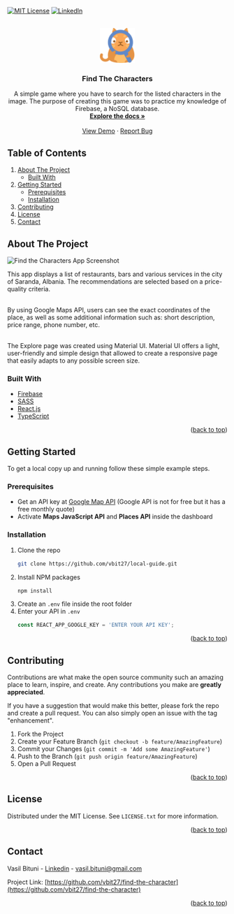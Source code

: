 <div id="top"></div>

[![MIT License][license-shield]][license-url]
[![LinkedIn][linkedin-shield]][linkedin-url]

<!-- PROJECT LOGO -->
<br />
<div align="center">
    <img src="src/assets/logo.png" alt="orange cat" width="80" height="80">

  <h3 align="center">Find The Characters</h3>

  <p align="center">
  A simple game where you have to search for the listed characters in the image. The purpose of creating this game was to practice my knowledge of Firebase, a NoSQL database.   
  <br />
    <a href="https://github.com/vbit27/find-the-character"><strong>Explore the docs »</strong></a>
    <br />
    <br />
    <a href="https://github.com/vbit27/find-the-character" target="_blank">View Demo</a>
    ·
    <a href="https://github.com/vbit27/find-the-character/issues">Report Bug</a>
    
  </p>
</div>

<!-- TABLE OF CONTENTS -->

## Table of Contents

  <ol>
    <li>
      <a href="#about-the-project">About The Project</a>
      <ul>
        <li><a href="#built-with">Built With</a></li>
      </ul>
    </li>
    <li>
      <a href="#getting-started">Getting Started</a>
      <ul>
        <li><a href="#prerequisites">Prerequisites</a></li>
        <li><a href="#installation">Installation</a></li>
      </ul>
    </li>
    <li><a href="#contributing">Contributing</a></li>
    <li><a href="#license">License</a></li>
    <li><a href="#contact">Contact</a></li>
  </ol>

<!-- ABOUT THE PROJECT -->

## About The Project

![Find the Characters App Screenshot](https://user-images.githubusercontent.com/75995237/152778563-d4e8ccdb-3da2-4346-a9b7-3f5fd0f820a2.png)

This app displays a list of restaurants, bars and various services in the city of Saranda, Albania. The recommendations are selected based on a price-quality criteria.
<br/><br/>

By using Google Maps API, users can see the exact coordinates of the place, as well as some additional information such as: short description, price range, phone number, etc.
<br/><br/>

The Explore page was created using Material UI. Material UI offers a light, user-friendly and simple design that allowed to create a responsive page that easily adapts to any possible screen size.

### Built With

- [Firebase](https://firebase.google.com/)
- [SASS](https://sass-lang.com/)
- [React.js](https://reactjs.org/)
- [TypeScript](https://www.typescriptlang.org/)

<p align="right">(<a href="#top">back to top</a>)</p>

<!-- GETTING STARTED -->

## Getting Started

To get a local copy up and running follow these simple example steps.

### Prerequisites

- Get an API key at [Google Map API](https://developers.google.com/maps)
  (Google API is not for free but it has a free monthly quote)
- Activate **Maps JavaScript API** and **Places API** inside the dashboard

### Installation

1. Clone the repo
   ```sh
   git clone https://github.com/vbit27/local-guide.git
   ```
2. Install NPM packages
   ```sh
   npm install
   ```
3. Create an `.env` file inside the root folder
4. Enter your API in `.env`
   ```js
   const REACT_APP_GOOGLE_KEY = 'ENTER YOUR API KEY';
   ```

<p align="right">(<a href="#top">back to top</a>)</p>

<!-- CONTRIBUTING -->

## Contributing

Contributions are what make the open source community such an amazing place to learn, inspire, and create. Any contributions you make are **greatly appreciated**.

If you have a suggestion that would make this better, please fork the repo and create a pull request. You can also simply open an issue with the tag "enhancement".

1. Fork the Project
2. Create your Feature Branch (`git checkout -b feature/AmazingFeature`)
3. Commit your Changes (`git commit -m 'Add some AmazingFeature'`)
4. Push to the Branch (`git push origin feature/AmazingFeature`)
5. Open a Pull Request

<p align="right">(<a href="#top">back to top</a>)</p>

<!-- LICENSE -->

## License

Distributed under the MIT License. See `LICENSE.txt` for more information.

<p align="right">(<a href="#top">back to top</a>)</p>

<!-- CONTACT -->

## Contact

Vasil Bituni - [Linkedin](www.linkedin.com/in/vasilis-bitounis) - vasil.bituni@gmail.com

Project Link: [https://github.com/vbit27/find-the-character](https://github.com/vbit27/find-the-character)

<p align="right">(<a href="#top">back to top</a>)</p>

<!-- MARKDOWN LINKS & IMAGES -->
<!-- https://www.markdownguide.org/basic-syntax/#reference-style-links -->

[license-shield]: https://img.shields.io/github/license/othneildrew/Best-README-Template.svg?style=for-the-badge
[license-url]: https://github.com/vbit27/recipe-app/blob/main/LICENSE.txt
[linkedin-shield]: https://img.shields.io/badge/-LinkedIn-black.svg?style=for-the-badge&logo=linkedin&colorB=555
[linkedin-url]: https://linkedin.com/in/vasilis-bitounis
